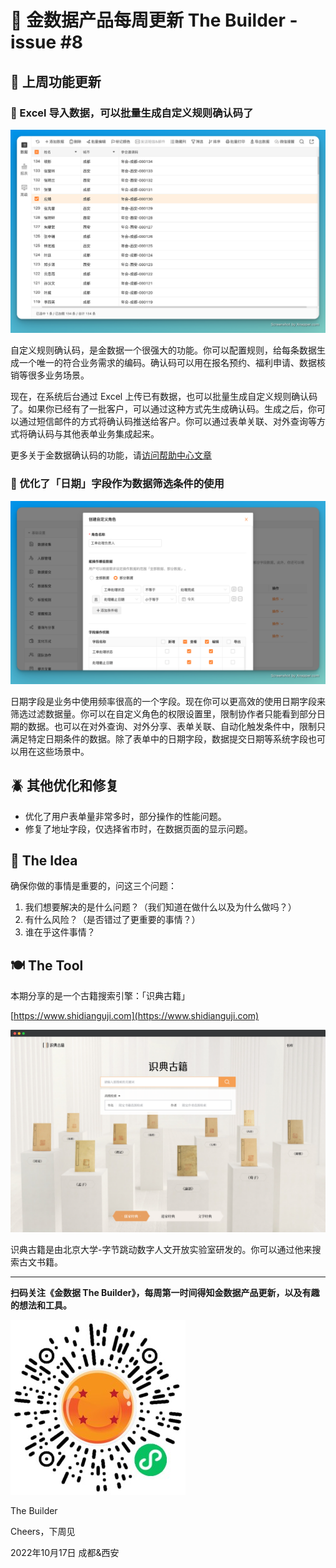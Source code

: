 # 🧩 金数据产品每周更新 The Builder - issue #8

## 🎉 上周功能更新

### 🎫 Excel 导入数据，可以批量生成自定义规则确认码了

![excel generate gen code](images/1017/excel-generate-gen-code.png)

自定义规则确认码，是金数据一个很强大的功能。你可以配置规则，给每条数据生成一个唯一的符合业务需求的编码。确认码可以用在报名预约、福利申请、数据核销等很多业务场景。

现在，在系统后台通过 Excel 上传已有数据，也可以批量生成自定义规则确认码了。如果你已经有了一批客户，可以通过这种方式先生成确认码。生成之后，你可以通过短信邮件的方式将确认码推送给客户。你可以通过表单关联、对外查询等方式将确认码与其他表单业务集成起来。

更多关于金数据确认码的功能，请[访问帮助中心文章](https://jinshuju.net/help/articles/generate-code)

### 📆 优化了「日期」字段作为数据筛选条件的使用

![date field in scope condition](images/1017/date-in-scope-condition.png)

日期字段是业务中使用频率很高的一个字段。现在你可以更高效的使用日期字段来筛选过滤数据量。你可以在自定义角色的权限设置里，限制协作者只能看到部分日期的数据。也可以在对外查询、对外分享、表单关联、自动化触发条件中，限制只满足特定日期条件的数据。除了表单中的日期字段，数据提交日期等系统字段也可以用在这些场景中。

## 🪲 其他优化和修复

* 优化了用户表单量非常多时，部分操作的性能问题。
* 修复了地址字段，仅选择省市时，在数据页面的显示问题。

## 🍜 The Idea

确保你做的事情是重要的，问这三个问题：

1. 我们想要解决的是什么问题？（我们知道在做什么以及为什么做吗？）
2. 有什么风险？（是否错过了更重要的事情？）
3. 谁在乎这件事情？

## 🍽 The Tool

本期分享的是一个古籍搜索引擎：「识典古籍」

[https://www.shidianguji.com](https://www.shidianguji.com)

![shidianguji.com](images/1017/shidianguji.png)

识典古籍是由北京大学-字节跳动数字人文开放实验室研发的。你可以通过他来搜索古文书籍。

---

__扫码关注《金数据 The Builder》，每周第一时间得知金数据产品更新，以及有趣的想法和工具。__

![QRCode](images/miniprogram_qrcode.jpeg)

The Builder

Cheers，下周见

2022年10月17日 成都&西安
